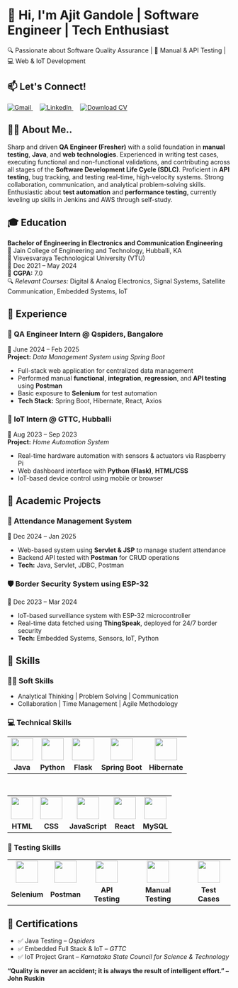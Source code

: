 # 👋 Hi, I'm Ajit Gandole | Software Engineer | Tech Enthusiast  
🔍 Passionate about Software Quality Assurance | 🧪 Manual & API Testing | 💻 Web & IoT Development


## 📫 Let's Connect!  
<p align="left">
  <a href="mailto:gandoleajit@gmail.com" target="_blank">
    <img src="https://img.shields.io/badge/Gmail-D14836?style=for-the-badge&logo=gmail&logoColor=white" alt="Gmail">
  </a>
  &nbsp;&nbsp;&nbsp;
  <a href="https://www.linkedin.com/in/ajit-gandole-29aa53339" target="_blank">
    <img src="https://img.shields.io/badge/LinkedIn-0077B5?style=for-the-badge&logo=linkedin&logoColor=white" alt="LinkedIn">
  </a>
  &nbsp;&nbsp;&nbsp;
  <a href="./AjitGandole.pdf" target="_blank">
    <img src="https://img.shields.io/badge/Download_CV-FF5722?style=for-the-badge&logo=adobeacrobatreader&logoColor=white" alt="Download CV">
  </a>
</p>


## 👨‍💻 About Me..  
Sharp and driven **QA Engineer (Fresher)** with a solid foundation in **manual testing**, **Java**, and **web technologies**. Experienced in writing test cases, executing functional and non-functional validations, and contributing across all stages of the **Software Development Life Cycle (SDLC)**. Proficient in **API testing**, bug tracking, and testing real-time, high-velocity systems. Strong collaboration, communication, and analytical problem-solving skills. Enthusiastic about **test automation** and **performance testing**, currently leveling up skills in Jenkins and AWS through self-study.


## 🎓 Education  
**Bachelor of Engineering in Electronics and Communication Engineering**  
📍 Jain College of Engineering and Technology, Hubballi, KA  
🧾 Visvesvaraya Technological University (VTU)  
📅 Dec 2021 – May 2024  
🎯 **CGPA:** 7.0  
🔍 *Relevant Courses:* Digital & Analog Electronics, Signal Systems, Satellite Communication, Embedded Systems, IoT  

## 💼 Experience  

### 📍 QA Engineer Intern @ Qspiders, Bangalore  
📅 June 2024 – Feb 2025  
**Project:** *Data Management System using Spring Boot*  
- Full-stack web application for centralized data management  
- Performed manual **functional**, **integration**, **regression**, and **API testing** using **Postman**  
- Basic exposure to **Selenium** for test automation  
- **Tech Stack:** Spring Boot, Hibernate, React, Axios  

### 📍 IoT Intern @ GTTC, Hubballi  
📅 Aug 2023 – Sep 2023  
**Project:** *Home Automation System*  
- Real-time hardware automation with sensors & actuators via Raspberry Pi  
- Web dashboard interface with **Python (Flask)**, **HTML/CSS**  
- IoT-based device control using mobile or browser  

## 🚀 Academic Projects  

### 📝 Attendance Management System  
📅 Dec 2024 – Jan 2025  
- Web-based system using **Servlet & JSP** to manage student attendance  
- Backend API tested with **Postman** for CRUD operations  
- **Tech:** Java, Servlet, JDBC, Postman  

### 🛡️ Border Security System using ESP-32  
📅 Dec 2023 – Mar 2024  
- IoT-based surveillance system with ESP-32 microcontroller  
- Real-time data fetched using **ThingSpeak**, deployed for 24/7 border security  
- **Tech:** Embedded Systems, Sensors, IoT, Python  

## 🧠 Skills  

### 👨‍💼 Soft Skills  
- Analytical Thinking | Problem Solving | Communication  
- Collaboration | Time Management | Agile Methodology  

### 💻 Technical Skills  

<div align="center">

<table>
  <tr align="center">
    <td><img src="https://cdn.jsdelivr.net/gh/devicons/devicon/icons/java/java-original.svg" width="50"/></td>
    <td><img src="https://cdn.jsdelivr.net/gh/devicons/devicon/icons/python/python-original.svg" width="50"/></td>
    <td><img src="https://cdn.jsdelivr.net/gh/devicons/devicon/icons/flask/flask-original.svg" width="50"/></td>
    <td><img src="https://cdn.jsdelivr.net/gh/devicons/devicon/icons/spring/spring-original.svg" width="50"/></td>
    <td><img src="https://cdn.jsdelivr.net/gh/devicons/devicon/icons/hibernate/hibernate-plain.svg" width="50"/></td>
  </tr>
  <tr align="center">
    <td><b>Java</b></td>
    <td><b>Python</b></td>
    <td><b>Flask</b></td>
    <td><b>Spring Boot</b></td>
    <td><b>Hibernate</b></td>
  </tr>
</table>

<br>

<table>
  <tr align="center">
    <td><img src="https://cdn.jsdelivr.net/gh/devicons/devicon/icons/html5/html5-original.svg" width="50"/></td>
    <td><img src="https://cdn.jsdelivr.net/gh/devicons/devicon/icons/css3/css3-original.svg" width="50"/></td>
    <td><img src="https://cdn.jsdelivr.net/gh/devicons/devicon/icons/javascript/javascript-original.svg" width="50"/></td>
    <td><img src="https://cdn.jsdelivr.net/gh/devicons/devicon/icons/react/react-original.svg" width="50"/></td>
    <td><img src="https://cdn.jsdelivr.net/gh/devicons/devicon/icons/mysql/mysql-original.svg" width="50"/></td>
  </tr>
  <tr align="center">
    <td><b>HTML</b></td>
    <td><b>CSS</b></td>
    <td><b>JavaScript</b></td>
    <td><b>React</b></td>
    <td><b>MySQL</b></td>
  </tr>
</table>

</div>

### 🧪 Testing Skills  

<div align="center">

<table>
  <tr align="center">
    <td><img src="https://cdn.jsdelivr.net/gh/devicons/devicon/icons/selenium/selenium-original.svg" width="50"/></td>
    <td><img src="https://img.icons8.com/external-tal-revivo-color-tal-revivo/96/null/external-postman-is-the-only-complete-api-development-environment-logo-color-tal-revivo.png" width="50"/></td>
    <td><img src="https://img.icons8.com/color/96/null/api-settings.png" width="50"/></td>
    <td><img src="https://img.icons8.com/external-flat-icons-inmotus-design/100/null/external-test-flat-icons-inmotus-design-8.png" width="50"/></td>
    <td><img src="https://img.icons8.com/color/96/null/test-passed.png" width="50"/></td>
  </tr>
  <tr align="center">
    <td><b>Selenium</b></td>
    <td><b>Postman</b></td>
    <td><b>API Testing</b></td>
    <td><b>Manual Testing</b>
    <td><b>Test Cases</b></td>
  </tr>
</table>

</div>


## 📜 Certifications  
- ✅ Java Testing – *Qspiders*  
- ✅ Embedded Full Stack & IoT – *GTTC*  
- ✅ IoT Project Grant – *Karnataka State Council for Science & Technology*

 **“Quality is never an accident; it is always the result of intelligent effort.” – John Ruskin**
